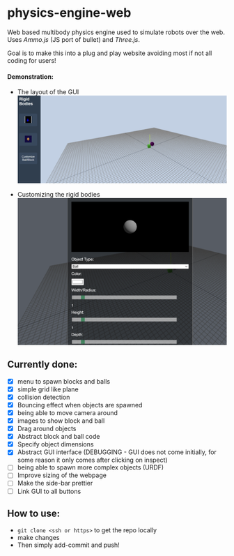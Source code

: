 # physics-engine-web
Web based multibody physics engine used to simulate robots over the web. Uses *Ammo.js* (JS port of bullet) and *Three.js*.

Goal is to make this into a plug and play website avoiding most if not all coding for users!

#### Demonstration:
- The layout of the GUI
![phy-eng-gui](https://github.com/anushtup-nandy/physics-engine-web/blob/main/pics/phy-eng-main.png?raw=true)

- Customizing the rigid bodies
![phy-eng-cust](https://github.com/anushtup-nandy/physics-engine-web/blob/main/pics/phy-eng-cust.png?raw=true)

## Currently done:
- [x] menu to spawn blocks and balls
- [x] simple grid like plane 
- [x] collision detection
- [x] Bouncing effect when objects are spawned
- [x] being able to move camera around
- [x] images to show block and ball
- [x] Drag around objects
- [x] Abstract block and ball code
- [x] Specify object dimensions
- [x] Abstract GUI interface (DEBUGGING - GUI does not come initially, for some reason it only comes after clicking on inspect)
- [ ] being able to spawn more complex objects (URDF)
- [ ] Improve sizing of the webpage
- [ ] Make the side-bar prettier
- [ ] Link GUI to all buttons

## How to use:
 * `git clone <ssh or https>` to get the repo locally
 * make changes
 * Then simply add-commit and push!
